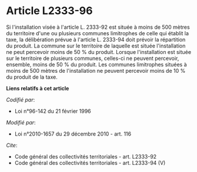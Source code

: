 # Article L2333-96

Si l'installation visée à l'article L. 2333-92 est située à moins de 500 mètres du territoire d'une ou plusieurs communes
limitrophes de celle qui établit la taxe, la délibération prévue à l'article L. 2333-94 doit prévoir la répartition du
produit. La commune sur le territoire de laquelle est située l'installation ne peut percevoir moins de 50 % du produit.
Lorsque l'installation est située sur le territoire de plusieurs communes, celles-ci ne peuvent percevoir, ensemble, moins de
50 % du produit. Les communes limitrophes situées à moins de 500 mètres de l'installation ne peuvent percevoir moins de 10 %
du produit de la taxe.

**Liens relatifs à cet article**

_Codifié par_:

  - Loi n°96-142 du 21 février 1996

_Modifié par_:

  - Loi n°2010-1657 du 29 décembre 2010 - art. 116

_Cite_:

  - Code général des collectivités territoriales - art. L2333-92
  - Code général des collectivités territoriales - art. L2333-94 (V)
